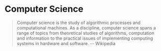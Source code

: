 # Computer Science

> Computer science is the study of algorithmic processes and computational machines. As a discipline, computer science spans a range of topics from theoretical studies of algorithms, computation and information to the practical issues of implementing computing systems in hardware and software.
> -- Wikipedia

